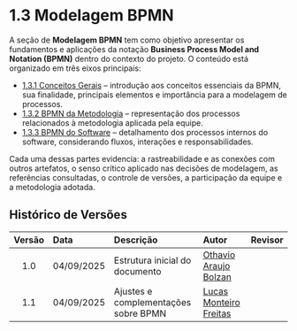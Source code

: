 # 1.3 Modelagem BPMN


A seção de **Modelagem BPMN** tem como objetivo apresentar os fundamentos e aplicações da notação **Business Process Model and Notation (BPMN)** dentro do contexto do projeto. O conteúdo está organizado em três eixos principais:

* [1.3.1 Conceitos Gerais](Base/ModelagemBPMN/1.3.1.ModelagemBPMN.md) – introdução aos conceitos essenciais da BPMN, sua finalidade, principais elementos e importância para a modelagem de processos.
* [1.3.2 BPMN da Metodologia](Base/ModelagemBPMN/1.3.2.ModelagemBPMN.md) – representação dos processos relacionados à metodologia aplicada pela equipe.
* [1.3.3 BPMN do Software](Base/ModelagemBPMN/1.3.3.ModelagemBPMN.md) – detalhamento dos processos internos do software, considerando fluxos, interações e responsabilidades.

Cada uma dessas partes evidencia: a rastreabilidade e as conexões com outros artefatos, o senso crítico aplicado nas decisões de modelagem, as referências consultadas, o controle de versões, a participação da equipe e a metodologia adotada.

## Histórico de Versões

| Versão | Data       | Descrição                            | Autor                                                 | Revisor |
| :----: | :--------- | :----------------------------------- | :---------------------------------------------------- | :------ |
|   1.0  | 04/09/2025 | Estrutura inicial do documento       | [Othavio Araujo Bolzan](https://github.com/BolzanMGB) |         |
|   1.1  | 04/09/2025 | Ajustes e complementações sobre BPMN | [Lucas Monteiro Freitas](https://github.com/LucasMF1) |         |

